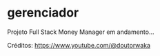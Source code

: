 # gerenciador
Projeto Full Stack Money Manager em andamento...

Créditos: https://www.youtube.com/@doutorwaka
